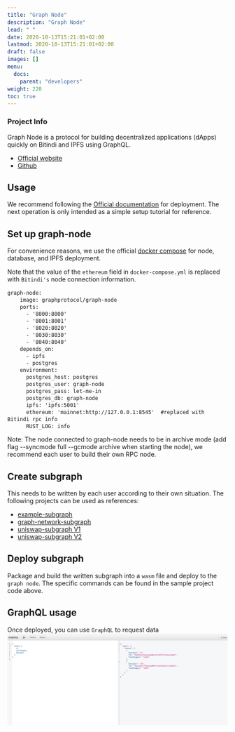 ```yaml
---
title: "Graph Node"
description: "Graph Node"
lead: " "
date: 2020-10-13T15:21:01+02:00
lastmod: 2020-10-13T15:21:01+02:00
draft: false
images: []
menu:
  docs:
    parent: "developers"
weight: 220
toc: true
---
```




### Project Info
Graph Node is a protocol for building decentralized applications (dApps) quickly on Bitindi and IPFS using GraphQL.

- [Official website](https://thegraph.com/)
- [Github](https://github.com/graphprotocol/graph-node)

## Usage
We recommend following the [Official documentation](https://thegraph.com/docs/) for deployment. The next operation is only intended as a simple setup tutorial for reference.

## Set up graph-node
For convenience reasons, we use the official [docker compose](https://github.com/graphprotocol/graph-node/tree/master/docker) for node, database, and IPFS deployment.

Note that the value of the `ethereum` field in `docker-compose.yml` is replaced with `Bitindi's` node connection information.
```
graph-node:
    image: graphprotocol/graph-node
    ports:
      - '8000:8000'
      - '8001:8001'
      - '8020:8020'
      - '8030:8030'
      - '8040:8040'
    depends_on:
      - ipfs
      - postgres
    environment:
      postgres_host: postgres
      postgres_user: graph-node
      postgres_pass: let-me-in
      postgres_db: graph-node
      ipfs: 'ipfs:5001'
      ethereum: 'mainnet:http://127.0.0.1:8545'  #replaced with Bitindi rpc info
      RUST_LOG: info
```
Note: The node connected to graph-node needs to be in archive mode (add flag --syncmode full --gcmode archive when starting the node), we recommend each user to build their own RPC node. 

## Create subgraph

This needs to be written by each user according to their own situation. The following projects can be used as references:

- [example-subgraph](https://github.com/graphprotocol/example-subgraph)
- [graph-network-subgraph](https://github.com/graphprotocol/graph-network-subgraph)
- [uniswap-subgraph V1](https://github.com/graphprotocol/uniswap-subgraph)
- [uniswap-subgraph V2](https://github.com/uniswap/uniswap-v2-subgraph)

## Deploy subgraph
Package and build the written subgraph into a `wasm` file and deploy to the `graph node`. The specific commands can be found in the sample project code above.

## GraphQL usage
Once deployed, you can use `GraphQL` to request data
![](https://github.com/bitindi/bitindi/blob/main/assets/images/graphnode.jpg?raw=true)
